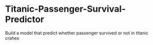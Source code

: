 # Titanic-Passenger-Survival-Predictor
Build a model that predict whether passenger survived or not in titanic crahes
